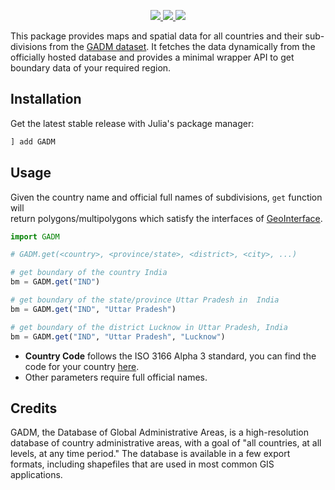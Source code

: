 <p align="center">
<!--   <img src="docs/ExtremeStats.png" height="200"><br> -->
  <a href="https://travis-ci.com/zerefwayne/GADM.jl">
    <img src="hhttps://travis-ci.com/zerefwayne/GADM.jl.svg?branch=master">
  </a>
  <a href="https://codecov.io/gh/zerefwayne/GADM.jl">
    <img src="https://codecov.io/gh/zerefwayne/GADM.jl/branch/master/graph/badge.svg">
  </a>
  <a href="LICENSE">
    <img src="https://img.shields.io/badge/license-ISC-blue.svg">
  </a>
</p>

This package provides maps and spatial data for all countries and their sub-divisions from the [GADM dataset](https://gadm.org/). It fetches the data dynamically from the officially hosted database and provides a minimal wrapper API to get boundary data of your required region.

## Installation

Get the latest stable release with Julia's package manager:

```julia
] add GADM
```

## Usage

Given the country name and official full names of subdivisions, `get` function will  
return polygons/multipolygons which satisfy the interfaces of [GeoInterface](https://github.com/JuliaGeo/GeoInterface.jl).

```julia
import GADM

# GADM.get(<country>, <province/state>, <district>, <city>, ...)

# get boundary of the country India
bm = GADM.get("IND")

# get boundary of the state/province Uttar Pradesh in  India
bm = GADM.get("IND", "Uttar Pradesh")

# get boundary of the district Lucknow in Uttar Pradesh, India
bm = GADM.get("IND", "Uttar Pradesh", "Lucknow")
```
- **Country Code** follows the ISO 3166 Alpha 3 standard, you can find the code for your country [here](https://en.wikipedia.org/wiki/ISO_3166-1_alpha-3).  
- Other parameters require full official names.


## Credits

GADM, the Database of Global Administrative Areas, is a high-resolution database of country administrative areas, with a goal of "all countries, at all levels, at any time period." The database is available in a few export formats, including shapefiles that are used in most common GIS applications.

